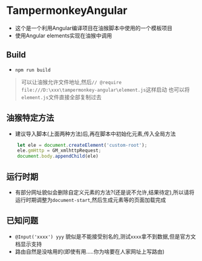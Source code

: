 # TampermonkeyAngular
- 这个是一个利用Angular编译项目在油猴脚本中使用的一个模板项目
- 使用Angular elements实现在油猴中调用

## Build
- `npm run build`
> 可以让油猴允许文件地址,然后`// @require      file:///D:\xxx\tampermonkey-angular\element.js`这样启动
> 也可以将`element.js`文件直接全部复制过去

## 油猴特定方法
- 建议导入脚本(上面两种方法)后,再在脚本中初始化元素,传入全局方法
```ts
    let ele = document.createElement('custom-root');
    ele.gmHttp = GM_xmlhttpRequest;
    document.body.appendChild(ele)
```

## 运行时期
- 有部分网址貌似会删除自定义元素的方法?(还是说不允许,结果待定),所以请将运行时期调整为`document-start`,然后生成元素等的页面加载完成
## 已知问题
- `@Input('xxxx') yyy` 貌似是不能接受别名的,测试`xxxx`拿不到数据,但是官方文档显示支持 
- 路由自然是没啥用的(即使有用.....你为啥要在人家网址上写路由)
